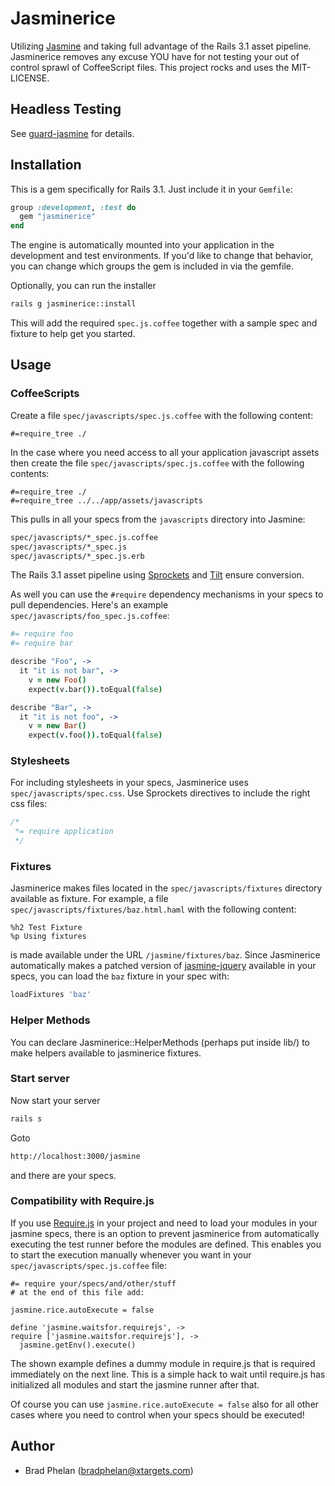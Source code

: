 Jasminerice
===========

Utilizing [Jasmine](http://pivotal.github.com/jasmine/) and taking full advantage
of the Rails 3.1 asset pipeline. Jasminerice removes any excuse YOU have for
not testing your out of control sprawl of CoffeeScript files.
This project rocks and uses the MIT-LICENSE.

Headless Testing
----------------

See [guard-jasmine](https://github.com/netzpirat/guard-jasmine) for details.

Installation
------------

This is a gem specifically for Rails 3.1. Just include it in
your `Gemfile`:

```ruby
group :development, :test do
  gem "jasminerice"
end
```

The engine is automatically mounted into your application in the development
and test environments. If you'd like to change that behavior, you can
change which groups the gem is included in via the gemfile.

Optionally, you can run the installer

```bash
rails g jasminerice::install
```

This will add the required `spec.js.coffee` together with a sample spec and 
fixture to help get you started.

Usage
-----

### CoffeeScripts

Create a file `spec/javascripts/spec.js.coffee` with the following content:

	#=require_tree ./

In the case where you need access to all your application javascript assets then create the file `spec/javascripts/spec.js.coffee` with the following contents:

	#=require_tree ./
	#=require_tree ../../app/assets/javascripts

This pulls in all your specs from the `javascripts` directory into Jasmine:

```bash
spec/javascripts/*_spec.js.coffee
spec/javascripts/*_spec.js
spec/javascripts/*_spec.js.erb
```

The Rails 3.1 asset pipeline using [Sprockets](https://github.com/sstephenson/sprockets)
and [Tilt](https://github.com/rtomayko/tilt) ensure conversion.

As well you can use the `#require` dependency mechanisms in your specs to
pull dependencies. Here's an example `spec/javascripts/foo_spec.js.coffee`:

```coffeescript
#= require foo
#= require bar

describe "Foo", ->
  it "it is not bar", ->
    v = new Foo()
    expect(v.bar()).toEqual(false)

describe "Bar", ->
  it "it is not foo", ->
    v = new Bar()
    expect(v.foo()).toEqual(false)
``` 

### Stylesheets

For including stylesheets in your specs, Jasminerice uses `spec/javascripts/spec.css`.
Use Sprockets directives to include the right css files:

```css
/*
 *= require application
 */
```

### Fixtures

Jasminerice makes files located in the `spec/javascripts/fixtures` directory available
as fixture. For example, a file `spec/javascripts/fixtures/baz.html.haml` with the
following content:

```haml
%h2 Test Fixture
%p Using fixtures
```

is made available under the URL `/jasmine/fixtures/baz`. Since Jasminerice automatically
makes a patched version of [jasmine-jquery](https://github.com/velesin/jasmine-jquery)
available in your specs, you can load the `baz` fixture in your spec with:

```coffeescript
loadFixtures 'baz'
```

### Helper Methods
You can declare Jasminerice::HelperMethods (perhaps put inside lib/) to make helpers available to jasminerice fixtures.

### Start server

Now start your server

```bash
rails s
```

Goto 

```bash
http://localhost:3000/jasmine
```

and there are your specs.

### Compatibility with Require.js

If you use [Require.js](http://requirejs.org/) in your project and need to load your 
modules in your jasmine specs, there is an option to prevent jasminerice from automatically
executing the test runner before the modules are defined. This enables you to start the 
execution manually whenever you want in your `spec/javascripts/spec.js.coffee` file:

    #= require your/specs/and/other/stuff
    # at the end of this file add:
    
    jasmine.rice.autoExecute = false

    define 'jasmine.waitsfor.requirejs', ->  
    require ['jasmine.waitsfor.requirejs'], ->
      jasmine.getEnv().execute()
      
The shown example defines a dummy module in require.js that is required immediately on the next
line. This is a simple hack to wait until require.js has initialized all modules and start the
jasmine runner after that.

Of course you can use `jasmine.rice.autoExecute = false` also for all other cases where you need
to control when your specs should be executed!

Author
------

* Brad Phelan (bradphelan@xtargets.com)
